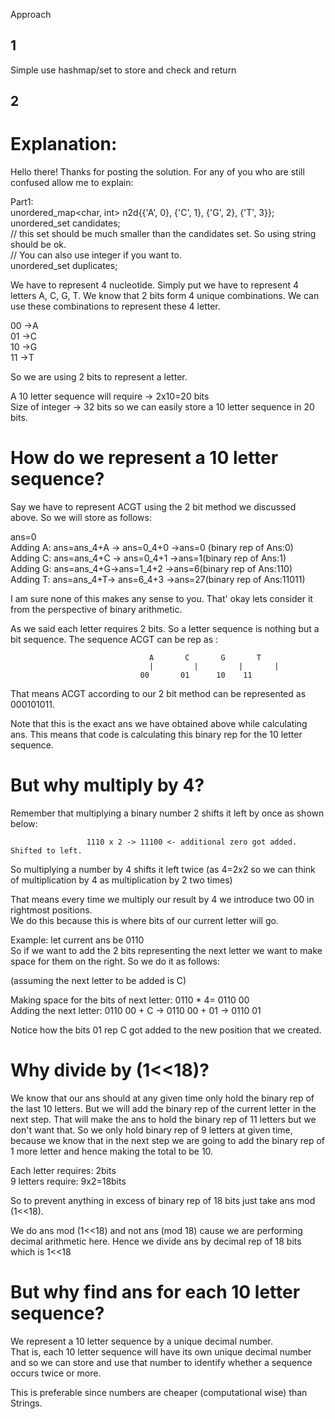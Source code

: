 Approach

1
---
Simple use hashmap/set to store and check and return

2
----
Explanation:
============

Hello there! Thanks for posting the solution. For any of you who are still confused allow me to explain:

Part1:  
unordered\_map<char, int> n2d{{'A', 0}, {'C', 1}, {'G', 2}, {'T', 3}};  
unordered\_set candidates;  
// this set should be much smaller than the candidates set. So using string should be ok.  
// You can also use integer if you want to.  
unordered\_set duplicates;

We have to represent 4 nucleotide. Simply put we have to represent 4 letters A, C, G, T. We know that 2 bits form 4 unique combinations. We can use these combinations to represent these 4 letter.

00 ->A  
01 ->C  
10 ->G  
11 ->T

So we are using 2 bits to represent a letter.

A 10 letter sequence will require -> 2x10=20 bits  
Size of integer -> 32 bits so we can easily store a 10 letter sequence in 20 bits.

How do we represent a 10 letter sequence?
=========================================

Say we have to represent ACGT using the 2 bit method we discussed above. So we will store as follows:

ans=0  
Adding A: ans=ans_4+A -> ans=0_4+0 ->ans=0 (binary rep of Ans:0)  
Adding C: ans=ans_4+C -> ans=0_4+1 ->ans=1(binary rep of Ans:1)  
Adding G: ans=ans_4+G->ans=1_4+2 ->ans=6(binary rep of Ans:110)  
Adding T: ans=ans_4+T-> ans=6_4+3 ->ans=27(binary rep of Ans:11011)

I am sure none of this makes any sense to you. That' okay lets consider it from the perspective of binary arithmetic.

As we said each letter requires 2 bits. So a letter sequence is nothing but a bit sequence. The sequence ACGT can be rep as :

                                   A       C       G       T
                                   |         |         |       |
                                 00       01      10    11

That means ACGT according to our 2 bit method can be represented as 000101011.

Note that this is the exact ans we have obtained above while calculating ans. This means that code is calculating this binary rep for the 10 letter sequence.

But why multiply by 4?
======================

Remember that multiplying a binary number 2 shifts it left by once as shown below:

                     1110 x 2 -> 11100 <- additional zero got added. Shifted to left.

So multiplying a number by 4 shifts it left twice (as 4=2x2 so we can think of multiplication by 4 as multiplication by 2 two times)

That means every time we multiply our result by 4 we introduce two 00 in rightmost positions.  
We do this because this is where bits of our current letter will go.

Example: let current ans be 0110  
So if we want to add the 2 bits representing the next letter we want to make space for them on the right. So we do it as follows:

(assuming the next letter to be added is C)

Making space for the bits of next letter: 0110 \* 4= 0110 00  
Adding the next letter: 0110 00 + C -> 0110 00 + 01 -> 0110 01

Notice how the bits 01 rep C got added to the new position that we created.

Why divide by (1<<18)?
======================

We know that our ans should at any given time only hold the binary rep of the last 10 letters. But we will add the binary rep of the current letter in the next step. That will make the ans to hold the binary rep of 11 letters but we don't want that. So we only hold binary rep of 9 letters at given time, because we know that in the next step we are going to add the binary rep of 1 more letter and hence making the total to be 10.

Each letter requires: 2bits  
9 letters require: 9x2=18bits

So to prevent anything in excess of binary rep of 18 bits just take ans mod (1<<18).

We do ans mod (1<<18) and not ans (mod 18) cause we are performing decimal arithmetic here. Hence we divide ans by decimal rep of 18 bits which is 1<<18

But why find ans for each 10 letter sequence?
=============================================

We represent a 10 letter sequence by a unique decimal number.  
That is, each 10 letter sequence will have its own unique decimal number and so we can store and use that number to identify whether a sequence occurs twice or more.

This is preferable since numbers are cheaper (computational wise) than Strings.
